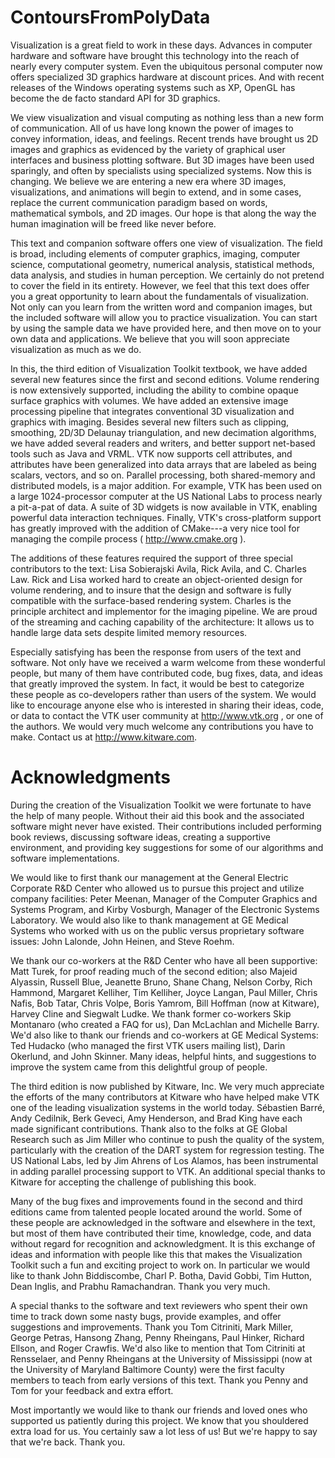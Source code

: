 # ContoursFromPolyData

Visualization is a great field to work in these days. Advances in computer hardware and software have brought this technology into the reach of nearly every computer system. Even the ubiquitous personal computer now offers specialized 3D graphics hardware at discount prices. And with recent releases of the Windows operating systems such as XP, OpenGL has become the de facto standard API for 3D graphics.

We view visualization and visual computing as nothing less than a new form of communication. All of us have long known the power of images to convey information, ideas, and feelings. Recent trends have brought us 2D images and graphics as evidenced by the variety of graphical user interfaces and business plotting software. But 3D images have been used sparingly, and often by specialists using specialized systems. Now this is changing. We believe we are entering a new era where 3D images, visualizations, and animations will begin to extend, and in some cases, replace the current communication paradigm based on words, mathematical symbols, and 2D images. Our hope is that along the way the human imagination will be freed like never before.

This text and companion software offers one view of visualization. The field is broad, including elements of computer graphics, imaging, computer science, computational geometry, numerical analysis, statistical methods, data analysis, and studies in human perception. We certainly do not pretend to cover the field in its entirety. However, we feel that this text does offer you a great opportunity to learn about the fundamentals of visualization. Not only can you learn from the written word and companion images, but the included software will allow you to practice visualization. You can start by using the sample data we have provided here, and then move on to your own data and applications. We believe that you will soon appreciate visualization as much as we do.

In this, the third edition of Visualization Toolkit textbook, we have added several new features since the first and second editions. Volume rendering is now extensively supported, including the ability to combine opaque surface graphics with volumes. We have added an extensive image processing pipeline that integrates conventional 3D visualization and graphics with imaging. Besides several new filters such as clipping, smoothing, 2D/3D Delaunay triangulation, and new decimation algorithms, we have added several readers and writers, and better support net-based tools such as Java and VRML. VTK now supports cell attributes, and attributes have been generalized into data arrays that are labeled as being scalars, vectors, and so on. Parallel processing, both shared-memory and distributed models, is a major addition. For example, VTK has been used on a large 1024-processor computer at the US National Labs to process nearly a pit-a-pat of data. A suite of 3D widgets is now available in VTK, enabling powerful data interaction techniques. Finally, VTK's cross-platform support has greatly improved with the addition of CMake---a very nice tool for managing the compile process ( http://www.cmake.org ).

The additions of these features required the support of three special contributors to the text: Lisa Sobierajski Avila, Rick Avila, and C. Charles Law. Rick and Lisa worked hard to create an object-oriented design for volume rendering, and to insure that the design and software is fully compatible with the surface-based rendering system. Charles is the principle architect and implementor for the imaging pipeline. We are proud of the streaming and caching capability of the architecture: It allows us to handle large data sets despite limited memory resources.

Especially satisfying has been the response from users of the text and software. Not only have we received a warm welcome from these wonderful people, but many of them have contributed code, bug fixes, data, and ideas that greatly improved the system. In fact, it would be best to categorize these people as co-developers rather than users of the system. We would like to encourage anyone else who is interested in sharing their ideas, code, or data to contact the VTK user community at http://www.vtk.org , or one of the authors. We would very much welcome any contributions you have to make. Contact us at http://www.kitware.com.

# Acknowledgments
During the creation of the Visualization Toolkit we were fortunate to have the help of many people. Without their aid this book and the associated software might never have existed. Their contributions included performing book reviews, discussing software ideas, creating a supportive environment, and providing key suggestions for some of our algorithms and software implementations.

We would like to first thank our management at the General Electric Corporate R&D Center who allowed us to pursue this project and utilize company facilities: Peter Meenan, Manager of the Computer Graphics and Systems Program, and Kirby Vosburgh, Manager of the Electronic Systems Laboratory. We would also like to thank management at GE Medical Systems who worked with us on the public versus proprietary software issues: John Lalonde, John Heinen, and Steve Roehm.

We thank our co-workers at the R&D Center who have all been supportive: Matt Turek, for proof reading much of the second edition; also Majeid Alyassin, Russell Blue, Jeanette Bruno, Shane Chang, Nelson Corby, Rich Hammond, Margaret Kelliher, Tim Kelliher, Joyce Langan, Paul Miller, Chris Nafis, Bob Tatar, Chris Volpe, Boris Yamrom, Bill Hoffman (now at Kitware), Harvey Cline and Siegwalt Ludke. We thank former co-workers Skip Montanaro (who created a FAQ for us), Dan McLachlan and Michelle Barry. We'd also like to thank our friends and co-workers at GE Medical Systems: Ted Hudacko (who managed the first VTK users mailing list), Darin Okerlund, and John Skinner. Many ideas, helpful hints, and suggestions to improve the system came from this delightful group of people.

The third edition is now published by Kitware, Inc. We very much appreciate the efforts of the many contributors at Kitware who have helped make VTK one of the leading visualization systems in the world today. Sébastien Barré, Andy Cedilnik, Berk Geveci, Amy Henderson, and Brad King have each made significant contributions. Thank also to the folks at GE Global Research such as Jim Miller who continue to push the quality of the system, particularly with the creation of the DART system for regression testing. The US National Labs, led by Jim Ahrens of Los Alamos, has been instrumental in adding parallel processing support to VTK. An additional special thanks to Kitware for accepting the challenge of publishing this book.

Many of the bug fixes and improvements found in the second and third editions came from talented people located around the world. Some of these people are acknowledged in the software and elsewhere in the text, but most of them have contributed their time, knowledge, code, and data without regard for recognition and acknowledgment. It is this exchange of ideas and information with people like this that makes the Visualization Toolkit such a fun and exciting project to work on. In particular we would like to thank John Biddiscombe, Charl P. Botha, David Gobbi, Tim Hutton, Dean Inglis, and Prabhu Ramachandran. Thank you very much.

A special thanks to the software and text reviewers who spent their own time to track down some nasty bugs, provide examples, and offer suggestions and improvements. Thank you Tom Citriniti, Mark Miller, George Petras, Hansong Zhang, Penny Rheingans, Paul Hinker, Richard Ellson, and Roger Crawfis. We'd also like to mention that Tom Citriniti at Rensselaer, and Penny Rheingans at the University of Mississippi (now at the University of Maryland Baltimore County) were the first faculty members to teach from early versions of this text. Thank you Penny and Tom for your feedback and extra effort.

Most importantly we would like to thank our friends and loved ones who supported us patiently during this project. We know that you shouldered extra load for us. You certainly saw a lot less of us! But we're happy to say that we're back. Thank you.